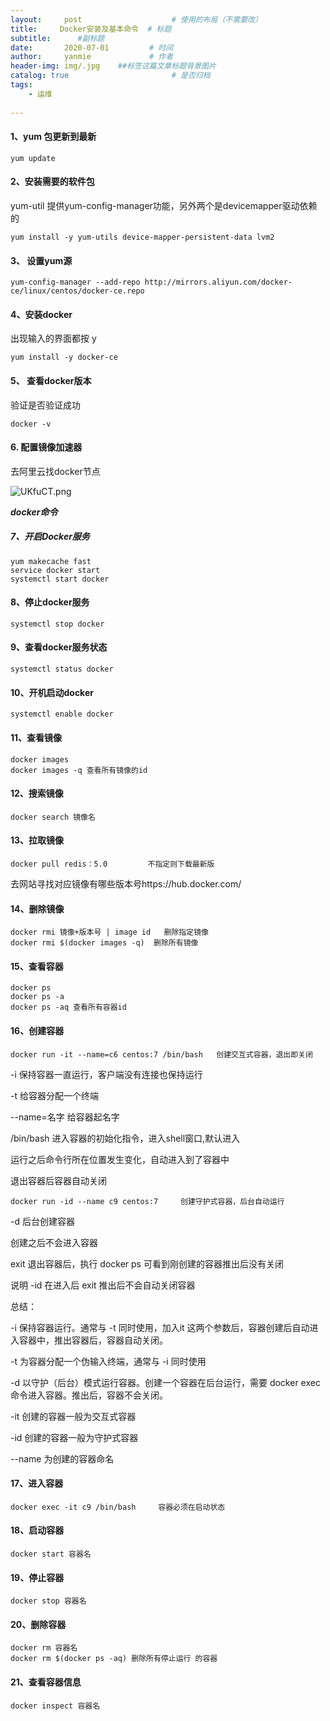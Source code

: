 ```yaml
---
layout:     post                    # 使用的布局（不需要改）
title:     Docker安装及基本命令  # 标题 
subtitle:      #副标题
date:       2020-07-01         # 时间
author:     yanmie             # 作者
header-img: img/.jpg    ##标签这篇文章标题背景图片
catalog: true                       # 是否归档
tags:                               
    - 运维
  
---
```


#### 1、yum 包更新到最新

	yum update 

#### 2、安装需要的软件包

yum-util 提供yum-config-manager功能，另外两个是devicemapper驱动依赖的 

	yum install -y yum-utils device-mapper-persistent-data lvm2

#### 3、 设置yum源

`yum-config-manager --add-repo http://mirrors.aliyun.com/docker-ce/linux/centos/docker-ce.repo`

#### 4、安装docker

出现输入的界面都按 y 

	yum install -y docker-ce

#### 5、 查看docker版本

验证是否验证成功

	docker -v

#### 6. 配置镜像加速器

去阿里云找docker节点

![UKfuCT.png](https://s1.ax1x.com/2020/07/10/UKfuCT.png)

***docker命令***

##### 7、开启Docker服务

	yum makecache fast
	service docker start
	systemctl start docker

#### 8、停止docker服务

	systemctl stop docker

#### 9、查看docker服务状态

	systemctl status docker

#### 10、开机启动docker

	systemctl enable docker

#### 11、查看镜像

	docker images
	docker images -q 查看所有镜像的id

#### 12、搜索镜像

	docker search 镜像名

#### 13、拉取镜像

	docker pull redis：5.0         不指定则下载最新版

去网站寻找对应镜像有哪些版本号https://hub.docker.com/

#### 14、删除镜像

	docker rmi 镜像+版本号 | image id   删除指定镜像
	docker rmi $(docker images -q)	删除所有镜像

#### 15、查看容器

	docker ps
	docker ps -a
	docker ps -aq 查看所有容器id

#### 16、创建容器

	docker run -it --name=c6 centos:7 /bin/bash   创建交互式容器，退出即关闭


-i              保持容器一直运行，客户端没有连接也保持运行

-t              给容器分配一个终端

--name=名字           给容器起名字

/bin/bash           进入容器的初始化指令，进入shell窗口,默认进入

运行之后命令行所在位置发生变化，自动进入到了容器中

退出容器后容器自动关闭

	docker run -id --name c9 centos:7     创建守护式容器，后台自动运行

-d                  后台创建容器

创建之后不会进入容器

exit             退出容器后，执行  docker ps   可看到刚创建的容器推出后没有关闭

说明    -id      在进入后 exit  推出后不会自动关闭容器


总结：

-i     保持容器运行。通常与 -t 同时使用，加入it 这两个参数后，容器创建后自动进入容器中，推出容器后，容器自动关闭。

-t     为容器分配一个伪输入终端，通常与   -i    同时使用

-d    以守护（后台）模式运行容器。创建一个容器在后台运行，需要  docker exec 命令进入容器。推出后，容器不会关闭。

-it    创建的容器一般为交互式容器

-id   创建的容器一般为守护式容器

--name    为创建的容器命名

#### 17、进入容器

	docker exec -it c9 /bin/bash     容器必须在启动状态

#### 18、启动容器

	docker start 容器名

#### 19、停止容器

	docker stop 容器名

#### 20、删除容器

	docker rm 容器名
	docker rm $(docker ps -aq) 删除所有停止运行 的容器

#### 21、查看容器信息

	docker inspect 容器名